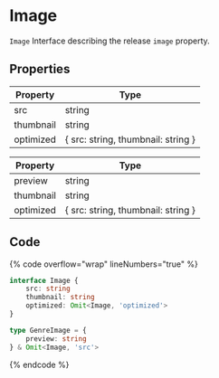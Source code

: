 # Image

`Image` Interface describing the release `image` property.

## Properties

| Property  | Type                               |
| --------- | ---------------------------------- |
| src       | string                             |
| thumbnail | string                             |
| optimized | { src: string, thumbnail: string } |

| Property  | Type                               |
| --------- | ---------------------------------- |
| preview   | string                             |
| thumbnail | string                             |
| optimized | { src: string, thumbnail: string } |

## Code

{% code overflow="wrap" lineNumbers="true" %}
```typescript
interface Image {
	src: string
	thumbnail: string
	optimized: Omit<Image, 'optimized'>
}

type GenreImage = {
	preview: string
} & Omit<Image, 'src'>
```
{% endcode %}
